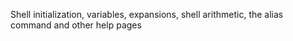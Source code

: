 Shell initialization, variables, expansions, shell arithmetic, the alias command and other help pages
